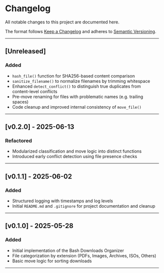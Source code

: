 # Changelog

All notable changes to this project are documented here.

The format follows [Keep a Changelog](https://keepachangelog.com/en/1.0.0/) and adheres to [Semantic Versioning](https://semver.org/spec/v2.0.0.html).

---

## [Unreleased]
### Added
- `hash_file()` function for SHA256-based content comparison
- `sanitize_filename()` to normalize filenames by trimming whitespace
- Enhanced `detect_conflict()` to distinguish true duplicates from content-level conflicts
- Pre-move renaming for files with problematic names (e.g. trailing spaces)
- Code cleanup and improved internal consistency of `move_file()`

---

## [v0.2.0] - 2025-06-13
### Refactored
- Modularized classification and move logic into distinct functions
- Introduced early conflict detection using file presence checks

---

## [v0.1.1] - 2025-06-02
### Added
- Structured logging with timestamps and log levels
- Initial `README.md` and `.gitignore` for project documentation and cleanup

---

## [v0.1.0] - 2025-05-28
### Added
- Initial implementation of the Bash Downloads Organizer
- File categorization by extension (PDFs, Images, Archives, ISOs, Others)
- Basic move logic for sorting downloads

---

